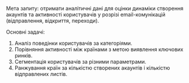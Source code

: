 Мета запиту: отримати аналітичні дані для оцінки динаміки створення акаунтів та активності користувачів у розрізі email-комунікацій (відправлення, відкриття, переходи).

Основні задачі:
1. Аналіз поведінки користувачів за категоріями.
2. Порівняння активності між країнами з метою виявлення ключових ринків.
3. Сегментація користувачів за різними параметрами.
4. Ранжування країн за кількістю створених акаунтів і кількістю відправлених листів.
